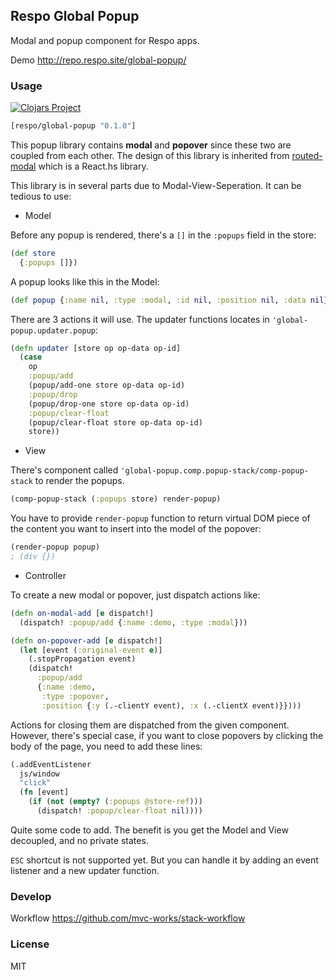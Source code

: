 
Respo Global Popup
----

Modal and popup component for Respo apps.

Demo http://repo.respo.site/global-popup/

### Usage

[![Clojars Project](https://img.shields.io/clojars/v/respo/global-popup.svg)](https://clojars.org/respo/global-popup)

```clojure
[respo/global-popup "0.1.0"]
```

This popup library contains **modal** and **popover** since these two are coupled from each other. The design of this library is inherited from [routed-modal](https://github.com/origami-ui/routed-modal) which is a React.hs library.

This library is in several parts due to Modal-View-Seperation. It can be tedious to use:

* Model

Before any popup is rendered, there's a `[]` in the `:popups` field in the store:

```clojure
(def store
  {:popups []})
```

A popup looks like this in the Model:

```clojure
(def popup {:name nil, :type :modal, :id nil, :position nil, :data nil})
```

There are 3 actions it will use. The updater functions locates in `'global-popup.updater.popup`:

```clojure
(defn updater [store op op-data op-id]
  (case
    op
    :popup/add
    (popup/add-one store op-data op-id)
    :popup/drop
    (popup/drop-one store op-data op-id)
    :popup/clear-float
    (popup/clear-float store op-data op-id)
    store))
```

* View

There's component called `'global-popup.comp.popup-stack/comp-popup-stack` to render the popups.

```clojure
(comp-popup-stack (:popups store) render-popup)
```

You have to provide `render-popup` function to return virtual DOM piece of the content you want to insert into the model of the popover:

```clojure
(render-popup popup)
; (div {})
```

* Controller

To create a new modal or popover, just dispatch actions like:

```clojure
(defn on-modal-add [e dispatch!]
  (dispatch! :popup/add {:name :demo, :type :modal}))
```

```clojure
(defn on-popover-add [e dispatch!]
  (let [event (:original-event e)]
    (.stopPropagation event)
    (dispatch!
      :popup/add
      {:name :demo,
       :type :popover,
       :position {:y (.-clientY event), :x (.-clientX event)}})))
```

Actions for closing them are dispatched from the given component. However, there's special case, if you want to close popovers by clicking the body of the page, you need to add these lines:

```clojure
(.addEventListener
  js/window
  "click"
  (fn [event]
    (if (not (empty? (:popups @store-ref)))
      (dispatch! :popup/clear-float nil))))
```

Quite some code to add. The benefit is you get the Model and View decoupled, and no private states.

`ESC` shortcut is not supported yet. But you can handle it by adding an event listener and a new updater function.

### Develop

Workflow https://github.com/mvc-works/stack-workflow

### License

MIT

